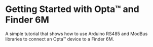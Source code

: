 # Getting Started with Opta™ and Finder 6M

A simple tutorial that shows how to use Arduino RS485 and ModBus libraries to
connect an Opta™ device to a Finder 6M.
